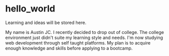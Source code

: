 # hello_world

Learning and ideas will be stored here.

My name is Austin JC. I recently decided to drop out of college. The college environment just didn't suite my learning style and needs. I'm now studying web development through self taught platforms. My plan is to acquire enough knowledge and skills before applying to a bootcamp.
